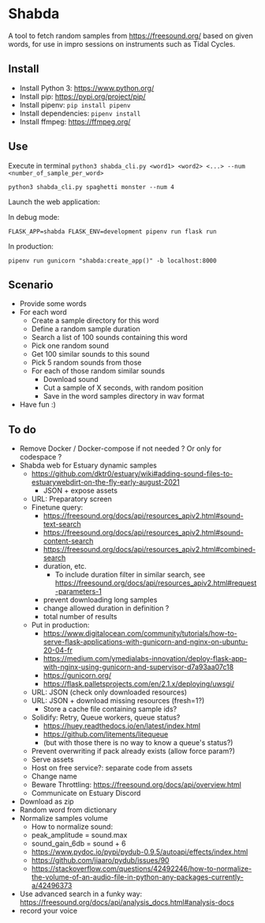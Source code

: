 Shabda
======

A tool to fetch random samples from https://freesound.org/ based on given words, for use in impro sessions on instruments such as Tidal Cycles.

Install
-------

- Install Python 3: https://www.python.org/
- Install pip: https://pypi.org/project/pip/
- Install pipenv: `pip install pipenv`
- Install dependencies: `pipenv install`
- Install ffmpeg: https://ffmpeg.org/

Use
---

Execute in terminal `python3 shabda_cli.py <word1> <word2> <...> --num <number_of_sample_per_word>`

```
python3 shabda_cli.py spaghetti monster --num 4
```

Launch the web application:

In debug mode:
```
FLASK_APP=shabda FLASK_ENV=development pipenv run flask run
```
In production:
```
pipenv run gunicorn "shabda:create_app()" -b localhost:8000
```

Scenario
--------

- Provide some words
- For each word
    - Create a sample directory for this word
    - Define a random sample duration
    - Search a list of 100 sounds containing this word
    - Pick one random sound
    - Get 100 similar sounds to this sound
    - Pick 5 random sounds from those
    - For each of those random similar sounds
        - Download sound
        - Cut a sample of X seconds, with random position
        - Save in the word samples directory in wav format
- Have fun :)

To do
-----

- Remove Docker / Docker-compose if not needed ? Or only for codespace ?
- Shabda web for Estuary dynamic samples
  - https://github.com/dktr0/estuary/wiki#adding-sound-files-to-estuarywebdirt-on-the-fly-early-august-2021
    - JSON + expose assets
  - URL: Preparatory screen
  - Finetune query:
    - https://freesound.org/docs/api/resources_apiv2.html#sound-text-search
    - https://freesound.org/docs/api/resources_apiv2.html#sound-content-search
    - https://freesound.org/docs/api/resources_apiv2.html#combined-search
    - duration, etc.
      - To include duration filter in similar search, see https://freesound.org/docs/api/resources_apiv2.html#request-parameters-1
    - prevent downloading long samples
    - change allowed duration in definition ?    
    - total number of results
  - Put in production:
    - https://www.digitalocean.com/community/tutorials/how-to-serve-flask-applications-with-gunicorn-and-nginx-on-ubuntu-20-04-fr
    - https://medium.com/ymedialabs-innovation/deploy-flask-app-with-nginx-using-gunicorn-and-supervisor-d7a93aa07c18
    - https://gunicorn.org/
    - https://flask.palletsprojects.com/en/2.1.x/deploying/uwsgi/
  - URL: JSON (check only downloaded resources)
  - URL: JSON + download missing resources (fresh=1?)
    - Store a cache file containing sample ids?
  - Solidify: Retry, Queue workers, queue status?
    - https://huey.readthedocs.io/en/latest/index.html
    - https://github.com/litements/litequeue
    - (but with those there is no way to know a queue's status?)
  - Prevent overwriting if pack already exists (allow force param?)
  - Serve assets
  - Host on free service?: separate code from assets
  - Change name
  - Beware Throttling: https://freesound.org/docs/api/overview.html
  - Communicate on Estuary Discord
- Download as zip
- Random word from dictionary
- Normalize samples volume
    - How to normalize sound:
    - peak_amplitude = sound.max
    - sound_gain_6db = sound + 6
    - https://www.pydoc.io/pypi/pydub-0.9.5/autoapi/effects/index.html
    - https://github.com/jiaaro/pydub/issues/90
    - https://stackoverflow.com/questions/42492246/how-to-normalize-the-volume-of-an-audio-file-in-python-any-packages-currently-a/42496373
- Use advanced search in a funky way: https://freesound.org/docs/api/analysis_docs.html#analysis-docs
- record your voice
